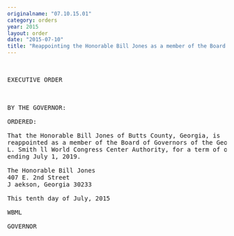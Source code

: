 ```yaml
---
originalname: "07.10.15.01"
category: orders
year: 2015
layout: order
date: "2015-07-10"
title: "Reappointing the Honorable Bill Jones as a member of the Board of Governors of the George L. Smith II World Congress Center Authority"
---
```

<pre>
 

EXECUTIVE ORDER

 

BY THE GOVERNOR:

ORDERED:

That the Honorable Bill Jones of Butts County, Georgia, is
reappointed as a member of the Board of Governors of the George
L. Smith ll World Congress Center Authority, for a term of ofﬁce
ending July 1, 2019.

The Honorable Bill Jones
407 E. 2nd Street
J aekson, Georgia 30233

This tenth day of July, 2015

WBML

GOVERNOR

 

 

</pre>
